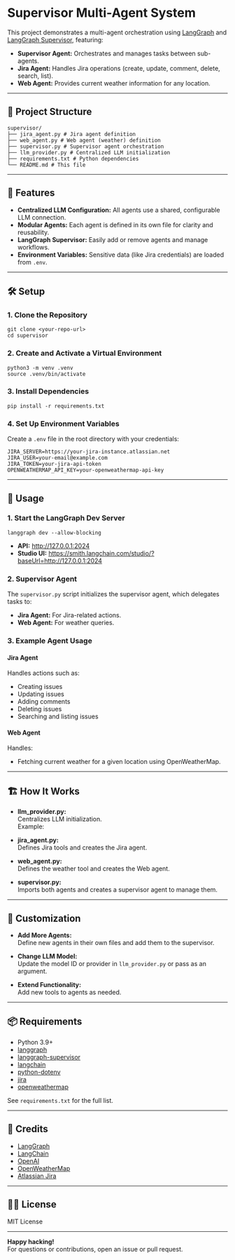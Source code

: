  # Supervisor Multi-Agent System

This project demonstrates a multi-agent orchestration using [LangGraph](https://github.com/langchain-ai/langgraph) and [LangGraph Supervisor](https://github.com/langchain-ai/langgraph-supervisor), featuring:

- **Supervisor Agent:** Orchestrates and manages tasks between sub-agents.
- **Jira Agent:** Handles Jira operations (create, update, comment, delete, search, list).
- **Web Agent:** Provides current weather information for any location.

---

## 📂 Project Structure

```
supervisor/
├── jira_agent.py # Jira agent definition
├── web_agent.py # Web agent (weather) definition
├── supervisor.py # Supervisor agent orchestration
├── llm_provider.py # Centralized LLM initialization
├── requirements.txt # Python dependencies
└── README.md # This file

```

---

## 🚀 Features

- **Centralized LLM Configuration:** All agents use a shared, configurable LLM connection.
- **Modular Agents:** Each agent is defined in its own file for clarity and reusability.
- **LangGraph Supervisor:** Easily add or remove agents and manage workflows.
- **Environment Variables:** Sensitive data (like Jira credentials) are loaded from `.env`.

---

## 🛠️ Setup

### 1. Clone the Repository


```
git clone <your-repo-url>
cd supervisor

```


### 2. Create and Activate a Virtual Environment
```
python3 -m venv .venv
source .venv/bin/activate
```


### 3. Install Dependencies

```
pip install -r requirements.txt
```


### 4. Set Up Environment Variables

Create a `.env` file in the root directory with your credentials:
```
JIRA_SERVER=https://your-jira-instance.atlassian.net
JIRA_USER=your-email@example.com
JIRA_TOKEN=your-jira-api-token
OPENWEATHERMAP_API_KEY=your-openweathermap-api-key
```

---

## 🧩 Usage

### 1. Start the LangGraph Dev Server

```
langgraph dev --allow-blocking
```


- **API:** http://127.0.0.1:2024
- **Studio UI:** https://smith.langchain.com/studio/?baseUrl=http://127.0.0.1:2024

### 2. Supervisor Agent

The `supervisor.py` script initializes the supervisor agent, which delegates tasks to:

- **Jira Agent:** For Jira-related actions.
- **Web Agent:** For weather queries.

### 3. Example Agent Usage

#### Jira Agent

Handles actions such as:
- Creating issues
- Updating issues
- Adding comments
- Deleting issues
- Searching and listing issues

#### Web Agent

Handles:
- Fetching current weather for a given location using OpenWeatherMap.

---

## 🏗️ How It Works

- **llm_provider.py:**  
  Centralizes LLM initialization.  
  Example:




- **jira_agent.py:**  
Defines Jira tools and creates the Jira agent.

- **web_agent.py:**  
Defines the weather tool and creates the Web agent.

- **supervisor.py:**  
Imports both agents and creates a supervisor agent to manage them.

---

## 📝 Customization

- **Add More Agents:**  
Define new agents in their own files and add them to the supervisor.

- **Change LLM Model:**  
Update the model ID or provider in `llm_provider.py` or pass as an argument.

- **Extend Functionality:**  
Add new tools to agents as needed.

---

## 📦 Requirements

- Python 3.9+
- [langgraph](https://pypi.org/project/langgraph/)
- [langgraph-supervisor](https://pypi.org/project/langgraph-supervisor/)
- [langchain](https://pypi.org/project/langchain/)
- [python-dotenv](https://pypi.org/project/python-dotenv/)
- [jira](https://pypi.org/project/jira/)
- [openweathermap](https://openweathermap.org/api)

See `requirements.txt` for the full list.

---

## 🤝 Credits

- [LangGraph](https://github.com/langchain-ai/langgraph)
- [LangChain](https://github.com/langchain-ai/langchain)
- [OpenAI](https://openai.com/)
- [OpenWeatherMap](https://openweathermap.org/)
- [Atlassian Jira](https://www.atlassian.com/software/jira)

---

## 🧑‍💻 License

MIT License

---

**Happy hacking!**  
For questions or contributions, open an issue or pull request.





